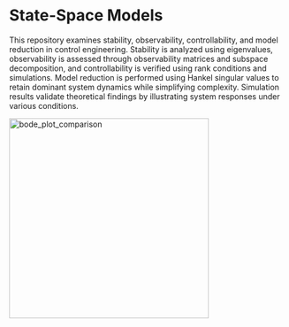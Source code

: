 # State-Space Models
This repository examines stability, observability, controllability, and model reduction in control engineering. Stability is analyzed using eigenvalues, observability is assessed through observability matrices and subspace decomposition, and controllability is verified using rank conditions and simulations. Model reduction is performed using Hankel singular values to retain dominant system dynamics while simplifying complexity. Simulation results validate theoretical findings by illustrating system responses under various conditions.

<img width="361" alt="bode_plot_comparison" src="https://github.com/user-attachments/assets/8b49eb76-02f2-475d-8a34-ad6e9dae538f" />

